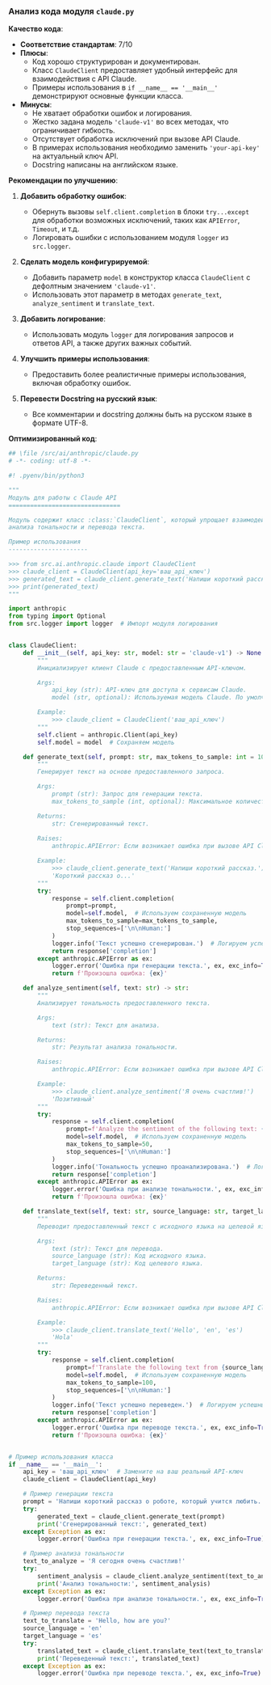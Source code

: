 ### **Анализ кода модуля `claude.py`**

**Качество кода**:
- **Соответствие стандартам**: 7/10
- **Плюсы**:
  - Код хорошо структурирован и документирован.
  - Класс `ClaudeClient` предоставляет удобный интерфейс для взаимодействия с API Claude.
  - Примеры использования в `if __name__ == '__main__'` демонстрируют основные функции класса.
- **Минусы**:
  - Не хватает обработки ошибок и логирования.
  - Жестко задана модель `'claude-v1'` во всех методах, что ограничивает гибкость.
  - Отсутствует обработка исключений при вызове API Claude.
  - В примерах использования необходимо заменить `'your-api-key'` на актуальный ключ API.
  - Docstring написаны на английском языке.

**Рекомендации по улучшению**:
1. **Добавить обработку ошибок**:
   - Обернуть вызовы `self.client.completion` в блоки `try...except` для обработки возможных исключений, таких как `APIError`, `Timeout`, и т.д.
   - Логировать ошибки с использованием модуля `logger` из `src.logger`.

2. **Сделать модель конфигурируемой**:
   - Добавить параметр `model` в конструктор класса `ClaudeClient` с дефолтным значением `'claude-v1'`.
   - Использовать этот параметр в методах `generate_text`, `analyze_sentiment` и `translate_text`.

3. **Добавить логирование**:
   - Использовать модуль `logger` для логирования запросов и ответов API, а также других важных событий.

4. **Улучшить примеры использования**:
   - Предоставить более реалистичные примеры использования, включая обработку ошибок.

5. **Перевести Docstring на русский язык**:
   - Все комментарии и docstring должны быть на русском языке в формате UTF-8.

**Оптимизированный код**:

```python
## \file /src/ai/anthropic/claude.py
# -*- coding: utf-8 -*-

#! .pyenv/bin/python3

"""
Модуль для работы с Claude API
===============================

Модуль содержит класс :class:`ClaudeClient`, который упрощает взаимодействие с API Claude для генерации текста,
анализа тональности и перевода текста.

Пример использования
----------------------

>>> from src.ai.anthropic.claude import ClaudeClient
>>> claude_client = ClaudeClient(api_key='ваш_api_ключ')
>>> generated_text = claude_client.generate_text('Напиши короткий рассказ.')
>>> print(generated_text)
"""

import anthropic
from typing import Optional
from src.logger import logger  # Импорт модуля логирования


class ClaudeClient:
    def __init__(self, api_key: str, model: str = 'claude-v1') -> None:
        """
        Инициализирует клиент Claude с предоставленным API-ключом.

        Args:
            api_key (str): API-ключ для доступа к сервисам Claude.
            model (str, optional): Используемая модель Claude. По умолчанию 'claude-v1'.

        Example:
            >>> claude_client = ClaudeClient('ваш_api_ключ')
        """
        self.client = anthropic.Client(api_key)
        self.model = model  # Сохраняем модель

    def generate_text(self, prompt: str, max_tokens_to_sample: int = 100) -> str:
        """
        Генерирует текст на основе предоставленного запроса.

        Args:
            prompt (str): Запрос для генерации текста.
            max_tokens_to_sample (int, optional): Максимальное количество токенов для генерации. По умолчанию 100.

        Returns:
            str: Сгенерированный текст.
        
        Raises:
            anthropic.APIError: Если возникает ошибка при вызове API Claude.

        Example:
            >>> claude_client.generate_text('Напиши короткий рассказ.')
            'Короткий рассказ о...'
        """
        try:
            response = self.client.completion(
                prompt=prompt,
                model=self.model,  # Используем сохраненную модель
                max_tokens_to_sample=max_tokens_to_sample,
                stop_sequences=['\n\nHuman:']
            )
            logger.info('Текст успешно сгенерирован.')  # Логируем успешную генерацию
            return response['completion']
        except anthropic.APIError as ex:
            logger.error('Ошибка при генерации текста.', ex, exc_info=True)  # Логируем ошибку
            return f'Произошла ошибка: {ex}'

    def analyze_sentiment(self, text: str) -> str:
        """
        Анализирует тональность предоставленного текста.

        Args:
            text (str): Текст для анализа.

        Returns:
            str: Результат анализа тональности.

        Raises:
            anthropic.APIError: Если возникает ошибка при вызове API Claude.

        Example:
            >>> claude_client.analyze_sentiment('Я очень счастлив!')
            'Позитивный'
        """
        try:
            response = self.client.completion(
                prompt=f'Analyze the sentiment of the following text: {text}',
                model=self.model,  # Используем сохраненную модель
                max_tokens_to_sample=50,
                stop_sequences=['\n\nHuman:']
            )
            logger.info('Тональность успешно проанализирована.')  # Логируем успешный анализ
            return response['completion']
        except anthropic.APIError as ex:
            logger.error('Ошибка при анализе тональности.', ex, exc_info=True)  # Логируем ошибку
            return f'Произошла ошибка: {ex}'

    def translate_text(self, text: str, source_language: str, target_language: str) -> str:
        """
        Переводит предоставленный текст с исходного языка на целевой язык.

        Args:
            text (str): Текст для перевода.
            source_language (str): Код исходного языка.
            target_language (str): Код целевого языка.

        Returns:
            str: Переведенный текст.

        Raises:
            anthropic.APIError: Если возникает ошибка при вызове API Claude.

        Example:
            >>> claude_client.translate_text('Hello', 'en', 'es')
            'Hola'
        """
        try:
            response = self.client.completion(
                prompt=f'Translate the following text from {source_language} to {target_language}: {text}',
                model=self.model,  # Используем сохраненную модель
                max_tokens_to_sample=100,
                stop_sequences=['\n\nHuman:']
            )
            logger.info('Текст успешно переведен.')  # Логируем успешный перевод
            return response['completion']
        except anthropic.APIError as ex:
            logger.error('Ошибка при переводе текста.', ex, exc_info=True)  # Логируем ошибку
            return f'Произошла ошибка: {ex}'


# Пример использования класса
if __name__ == '__main__':
    api_key = 'ваш_api_ключ'  # Замените на ваш реальный API-ключ
    claude_client = ClaudeClient(api_key)

    # Пример генерации текста
    prompt = 'Напиши короткий рассказ о роботе, который учится любить.'
    try:
        generated_text = claude_client.generate_text(prompt)
        print('Сгенерированный текст:', generated_text)
    except Exception as ex:
        logger.error('Ошибка при генерации текста.', ex, exc_info=True)

    # Пример анализа тональности
    text_to_analyze = 'Я сегодня очень счастлив!'
    try:
        sentiment_analysis = claude_client.analyze_sentiment(text_to_analyze)
        print('Анализ тональности:', sentiment_analysis)
    except Exception as ex:
        logger.error('Ошибка при анализе тональности.', ex, exc_info=True)

    # Пример перевода текста
    text_to_translate = 'Hello, how are you?'
    source_language = 'en'
    target_language = 'es'
    try:
        translated_text = claude_client.translate_text(text_to_translate, source_language, target_language)
        print('Переведенный текст:', translated_text)
    except Exception as ex:
        logger.error('Ошибка при переводе текста.', ex, exc_info=True)